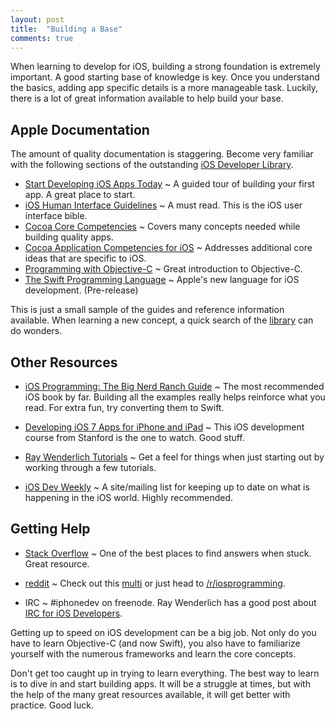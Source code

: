 ```yaml
---
layout: post
title:  "Building a Base"
comments: true
---
```


When learning to develop for iOS, building a strong foundation is extremely important. A good starting base of knowledge is key. Once you understand the basics, adding app specific details is a more manageable task. Luckily, there is a lot of great information available to help build your base.

## Apple Documentation

The amount of quality documentation is staggering.
Become very familiar with the following sections of the outstanding
[iOS Developer Library](https://developer.apple.com/library/ios/navigation/).

* [Start Developing iOS Apps Today](https://developer.apple.com/library/ios/referencelibrary/GettingStarted/RoadMapiOS/)
~ A guided tour of building your first app. A great place to start.
* [iOS Human Interface Guidelines](https://developer.apple.com/library/ios/documentation/UserExperience/Conceptual/MobileHIG/)
~ A must read. This is the iOS user interface bible.
* [Cocoa Core Competencies](https://developer.apple.com/library/ios/documentation/general/conceptual/devpedia-cocoacore/Accessibility.html)
~ Covers many concepts needed while building quality apps.
* [Cocoa Application Competencies for iOS](https://developer.apple.com/library/ios/documentation/General/Conceptual/Devpedia-CocoaApp/Animation.html)
~ Addresses additional core ideas that are specific to iOS.
* [Programming with
Objective-C](https://developer.apple.com/library/ios/documentation/Cocoa/Conceptual/ProgrammingWithObjectiveC/Introduction/Introduction.html)
~ Great introduction to Objective-C.
* [The Swift Programming
Language](https://developer.apple.com/library/prerelease/ios/documentation/Swift/Conceptual/Swift_Programming_Language/index.html)
~ Apple's new language for iOS development. (Pre-release)

This is just a small sample of the guides and reference information
available. When learning a new concept, a quick search of the
[library](https://developer.apple.com/library/ios/navigation/) can do wonders.

## Other Resources

* [iOS Programming: The Big Nerd Ranch
Guide](http://www.bignerdranch.com/we-write/ios-programming.html)
~ The most recommended iOS book by far. Building all the examples really
helps reinforce what you read. For extra fun, try converting them to Swift.
* [Developing iOS 7 Apps for iPhone and
iPad](https://itunes.apple.com/us/course/developing-ios-7-apps-for/id733644550)
~ This iOS development course from Stanford is the one to watch. Good
stuff.
* [Ray Wenderlich Tutorials](http://www.raywenderlich.com/tutorials)
~ Get a feel for things when just starting out by working through a few tutorials.

* [iOS Dev Weekly](http://iosdevweekly.com)
~ A site/mailing list for keeping up to date on what is happening in the
iOS world. Highly recommended.

## Getting Help

* [Stack Overflow](http://stackoverflow.com/questions/tagged/ios)
~ One of the best places to find answers when stuck. Great resource.

* [reddit](http://www.reddit.com)
~ Check out this
[multi](http://www.reddit.com/user/wileywimberly/m/iosdev) or just head to
[/r/iosprogramming](http://www.reddit.com/r/iOSProgramming/).
* IRC ~ #iphonedev on freenode. Ray Wenderlich has a good post
  about [IRC for iOS
  Developers](http://www.raywenderlich.com/77163/irc-for-ios-developers). 

Getting up to speed on iOS development can be a big job. Not only do you
have to learn Objective-C (and now Swift), you also have to familiarize
yourself with the numerous frameworks and learn the core concepts.

Don't get too caught up in trying to learn everything. The best way to
learn is to dive in and start building apps. It will be a struggle
at times, but with the help of the many great resources available, it
will get better with practice. Good luck.



